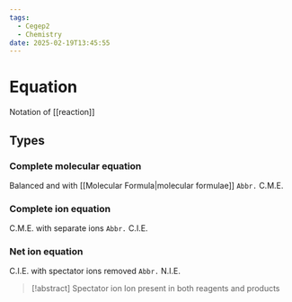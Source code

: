 ```yaml
---
tags:
  - Cegep2
  - Chemistry
date: 2025-02-19T13:45:55
---
```


# Equation

Notation of [[reaction]]

## Types

### Complete molecular equation

Balanced and with [[Molecular Formula|molecular formulae]]
`Abbr.` C.M.E.

### Complete ion equation

C.M.E. with separate ions
`Abbr.` C.I.E.

### Net ion equation

C.I.E. with spectator ions removed
`Abbr.` N.I.E.

> [!abstract] Spectator ion
> Ion present in both reagents and products
